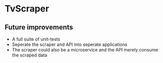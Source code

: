 # TvScraper
## Future improvements
* A full suite of unit-tests
* Seperate the scraper and API into seperate applications
* The scraper could also be a microservice and the API merely consume the scraped data
